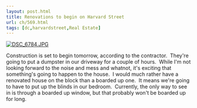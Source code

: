 ```yaml
---
layout: post.html
title: Renovations to begin on Harvard Street
url: ch/569.html
tags: [dc,harvardstreet,Real Estate]
---
```

[![DSC_6784.JPG](http://farm2.static.flickr.com/1314/1093624342_6b43d82e89_m.jpg)](http://www.flickr.com/photos/thetejon/1093624342/)

Construction is set to begin tomorrow, according to the contractor.  They're going to put a dumpster in our driveway for a couple of hours.  While I'm not looking forward to the noise and mess and whatnot, it's exciting that something's going to happen to the house.  I would much rather have a renovated house on the block than a boarded up one.  It means we're going to have to put up the blinds in our bedroom.  Currently, the only way to see in is through a boarded up window, but that probably won't be boarded up for long.
